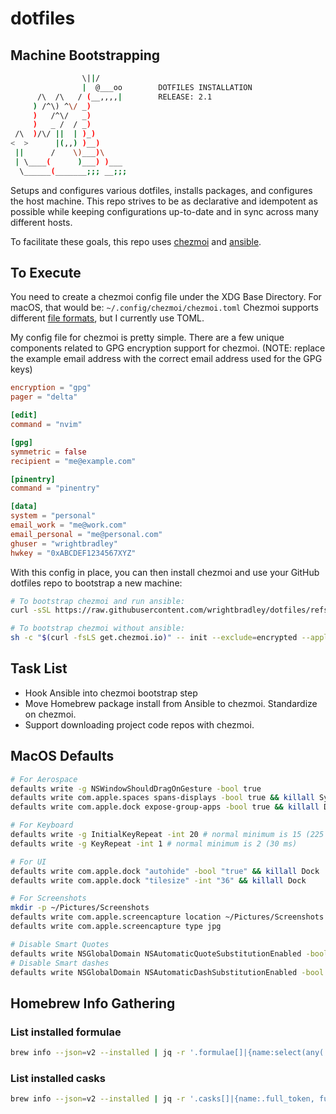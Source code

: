 # dotfiles

## Machine Bootstrapping

```bash
                \||/
                |  @___oo        DOTFILES INSTALLATION
      /\  /\   / (__,,,,|        RELEASE: 2.1
     ) /^\) ^\/ _)
     )   /^\/   _)
     )   _ /  / _)
 /\  )/\/ ||  | )_)
<  >      |(,,) )__)
 ||      /    \)___)\
 | \____(      )___) )___
  \______(_______;;; __;;;
```

Setups and configures various dotfiles, installs packages, and configures the
host machine. This repo strives to be as declarative and idempotent as possible
while keeping configurations up-to-date and in sync across many different hosts.

To facilitate these goals, this repo uses [chezmoi](https://www.chezmoi.io/) and
[ansible](https://docs.ansible.com/ansible/latest/getting_started/index.html).

## To Execute

You need to create a chezmoi config file under the XDG Base Directory. For
macOS, that would be: `~/.config/chezmoi/chezmoi.toml` Chezmoi supports different
[file formats](https://www.chezmoi.io/reference/configuration-file/), but I
currently use TOML.

My config file for chezmoi is pretty simple. There are a few unique components
related to GPG encryption support for chezmoi. (NOTE: replace the example email
address with the correct email address used for the GPG keys)

```toml
encryption = "gpg"
pager = "delta"

[edit]
command = "nvim"

[gpg]
symmetric = false
recipient = "me@example.com"

[pinentry]
command = "pinentry"

[data]
system = "personal"
email_work = "me@work.com"
email_personal = "me@personal.com"
ghuser = "wrightbradley"
hwkey = "0xABCDEF1234567XYZ"
```

With this config in place, you can then install chezmoi and use your GitHub
dotfiles repo to bootstrap a new machine:

```bash
# To bootstrap chezmoi and run ansible:
curl -sSL https://raw.githubusercontent.com/wrightbradley/dotfiles/refs/heads/main/ansible/bootstrap.sh | GITHUB_USERNAME=wrightbradley bash

# To bootstrap chezmoi without ansible:
sh -c "$(curl -fsLS get.chezmoi.io)" -- init --exclude=encrypted --apply $GITHUB_USERNAME
```

## Task List

- Hook Ansible into chezmoi bootstrap step
- Move Homebrew package install from Ansible to chezmoi. Standardize on chezmoi.
- Support downloading project code repos with chezmoi.

## MacOS Defaults

```bash
# For Aerospace
defaults write -g NSWindowShouldDragOnGesture -bool true
defaults write com.apple.spaces spans-displays -bool true && killall SystemUIServer
defaults write com.apple.dock expose-group-apps -bool true && killall Dock

# For Keyboard
defaults write -g InitialKeyRepeat -int 20 # normal minimum is 15 (225 ms)
defaults write -g KeyRepeat -int 1 # normal minimum is 2 (30 ms)

# For UI
defaults write com.apple.dock "autohide" -bool "true" && killall Dock
defaults write com.apple.dock "tilesize" -int "36" && killall Dock

# For Screenshots
mkdir -p ~/Pictures/Screenshots
defaults write com.apple.screencapture location ~/Pictures/Screenshots
defaults write com.apple.screencapture type jpg

# Disable Smart Quotes
defaults write NSGlobalDomain NSAutomaticQuoteSubstitutionEnabled -bool false
# Disable Smart dashes
defaults write NSGlobalDomain NSAutomaticDashSubstitutionEnabled -bool false
```

## Homebrew Info Gathering

### List installed formulae

```bash
brew info --json=v2 --installed | jq -r '.formulae[]|{name:select(any(.installed[]; .installed_on_request)).full_name, desc: .desc, homepage:.homepage}'
```

### List installed casks

```bash
brew info --json=v2 --installed | jq -r '.casks[]|{name:.full_token, full_name:.name, desc:.desc, homepage:.homepage,}'
```
